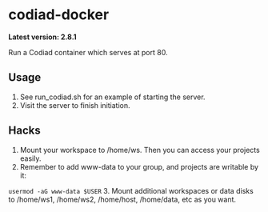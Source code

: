 # codiad-docker
**Latest version: 2.8.1**

Run a Codiad container which serves at port 80.

## Usage
1. See run_codiad.sh for an example of starting the server.
2. Visit the server to finish initiation.

## Hacks
1. Mount your workspace to /home/ws. Then you can access your projects easily.
2. Remember to add www-data to your group, and projects are writable by it:

```usermod -aG www-data $USER```
3. Mount additional workspaces or data disks to /home/ws1, /home/ws2, /home/host, /home/data, etc as
you want.
